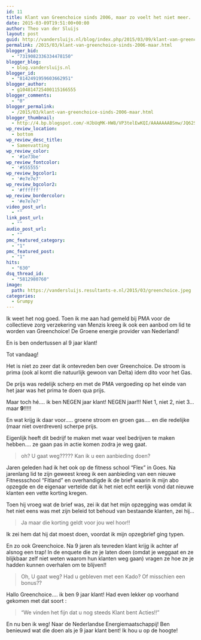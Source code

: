 ```yaml
---
id: 11
title: Klant van Greenchoice sinds 2006, maar zo voelt het niet meer.
date: 2015-03-09T19:51:00+00:00
author: Theo van der Sluijs
layout: post
guid: http://vandersluijs.nl/blog/index.php/2015/03/09/klant-van-greenchoice-sinds-2006-maar/
permalink: /2015/03/klant-van-greenchoice-sinds-2006-maar.html
blogger_bid:
  - "7319082336334478150"
blogger_blog:
  - blog.vandersluijs.nl
blogger_id:
  - "8142491959603662951"
blogger_author:
  - g104814725400115166555
blogger_comments:
  - "0"
blogger_permalink:
  - /2015/03/klant-van-greenchoice-sinds-2006-maar.html
blogger_thumbnail:
  - http://4.bp.blogspot.com/-HJbUqMK-HW8/VP3telEwKQI/AAAAAAABSmw/JQ62S8CGHic/s1600/greenchoice.jpeg
wp_review_location:
  - bottom
wp_review_desc_title:
  - Samenvatting
wp_review_color:
  - '#1e73be'
wp_review_fontcolor:
  - '#555555'
wp_review_bgcolor1:
  - '#e7e7e7'
wp_review_bgcolor2:
  - '#ffffff'
wp_review_bordercolor:
  - '#e7e7e7'
video_post_url:
  - ""
link_post_url:
  - ""
audio_post_url:
  - ""
pmc_featured_category:
  - "1"
pmc_featured_post:
  - "1"
hits:
  - "630"
dsq_thread_id:
  - "5812980760"
image: 
  path: https://vandersluijs.resultants-e.nl/2015/03/greenchoice.jpeg
categories:
  - Grumpy
---
```

<div class="separator" style="clear: both; text-align: left;">
  Ik weet het nog goed. Toen ik me aan had gemeld bij PMA voor de collectieve zorg verzekering van Menzis kreeg ik ook een aanbod om lid te worden van Greenchoice! De Groene energie provider van Nederland!
</div>

En is ben ondertussen al 9 jaar klant!

Tot vandaag!
  
<!--more-->

Het is niet zo zeer dat ik ontevreden ben over Greenchoice. De stroom is prima (ook al komt die natuurlijk gewoon van Delta) idem dito voor het Gas.

De prijs was redelijk scherp en met de PMA vergoeding op het einde van het jaar was het prima te doen qua prijs.

Maar toch hé&#8230;. ik ben NEGEN jaar klant! NEGEN jaar!!! Niet 1, niet 2, niet 3&#8230; maar **9**!!!!!

En wat krijg ik daar voor&#8230;.. groene stroom en groen gas&#8230;. en die redelijke (maar niet overdreven) scherpe prijs.

Eigenlijk heeft dit bedrijf te maken met waar veel bedrijven te maken hebben&#8230;. ze gaan pas in actie komen zodra je weg gaat.

<blockquote class="tr_bq">
  <p>
    oh? U gaat weg????? Kan ik u een aanbieding doen?
  </p>
</blockquote>

Jaren geleden had ik het ook op de fitness school &#8220;Flex&#8221; in Goes. Na jarenlang lid te zijn geweest kreeg ik een aanbieding van een nieuwe Fitnessschool &#8220;Fitland&#8221; en overhandigde ik de brief waarin ik mijn abo opzegde en de eigenaar vertelde dat ik het niet echt eerlijk vond dat nieuwe klanten een vette korting kregen.

Toen hij vroeg wat de brief was, zei ik dat het mijn opzegging was omdat ik het niet eens was met zijn beleid tot behoud van bestaande klanten, zei hij&#8230;

<blockquote class="tr_bq">
  <p>
    Ja maar die korting geldt voor jou wel hoor!!
  </p>
</blockquote>

Ik zei hem dat hij dat moest doen, voordat ik mijn opzegbrief ging typen.

En zo ook Greenchoice. Na 9 jaren als tevreden klant krijg ik achter af alsnog een trap! In de enquete die ze je laten doen (omdat je weggaat en ze blijkbaar zelf niet weten waarom hun klanten weg gaan) vragen ze hoe ze je hadden kunnen overhalen om te blijven!!

<blockquote class="tr_bq">
  <p>
    Oh, U gaat weg? Had u gebleven met een Kado? Of misschien een bonus??
  </p>
</blockquote>

Hallo Greenchoice&#8230;. ik ben 9 jaar klant! Had even lekker op voorhand gekomen met dat soort :

<blockquote class="tr_bq">
  <p>
    &#8220;We vinden het fijn dat u nog steeds Klant bent Acties!!&#8221;
  </p>
</blockquote>

En nu ben ik weg! Naar de Nederlandse Energiemaatschappij! Ben benieuwd wat die doen als je 9 jaar klant bent! Ik hou u op de hoogte!